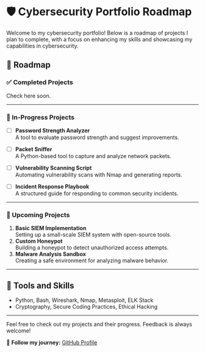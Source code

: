# 🛡️ Cybersecurity Portfolio Roadmap

Welcome to my cybersecurity portfolio! Below is a roadmap of projects I plan to complete, with a focus on enhancing my skills and showcasing my capabilities in cybersecurity.

## 🚀 Roadmap

### ✅ Completed Projects

  Check here soon.


---

### 📌 In-Progress Projects
- [ ] **Password Strength Analyzer**  
  A tool to evaluate password strength and suggest improvements.  

- [ ] **Packet Sniffer**  
  A Python-based tool to capture and analyze network packets.

- [ ] **Vulnerability Scanning Script**  
  Automating vulnerability scans with Nmap and generating reports.

- [ ] **Incident Response Playbook**  
  A structured guide for responding to common security incidents.

---

### 📅 Upcoming Projects
1. **Basic SIEM Implementation**  
   Setting up a small-scale SIEM system with open-source tools.
2. **Custom Honeypot**  
   Building a honeypot to detect unauthorized access attempts.
3. **Malware Analysis Sandbox**  
   Creating a safe environment for analyzing malware behavior.

---

## 🔧 Tools and Skills
- Python, Bash, Wireshark, Nmap, Metasploit, ELK Stack
- Cryptography, Secure Coding Practices, Ethical Hacking

---

Feel free to check out my projects and their progress. Feedback is always welcome!

🌟 **Follow my journey:** [GitHub Profile](https://github.com/YMQSec)

